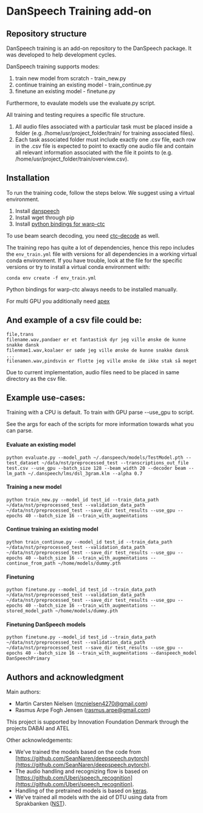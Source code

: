 # DanSpeech Training add-on
## Repository structure
DanSpeech training is an add-on repository to the DanSpeech package. It was developed to help development cycles.

DanSpeech training supports modes: 

1. train new model from scratch - train_new.py
2. continue training an existing model - train_continue.py
3. finetune an existing model - finetune.py

Furthermore, to evaulate models use the evaluate.py script.

All training and testing requires a specific file structure.

1. All audio files associated with a particular task must be placed inside a folder (e.g. /home/usr/project_folder/train/ for training associated files).
2. Each task associated folder must include exactly one .csv file, each row in the .csv file is expected to point to exactly one audio file and contain all relevant information associated with the file it points to (e.g. /home/usr/project_folder/train/overview.csv).

## Installation
To run the training code, follow the steps below. We suggest using a virtual environment.

1. Install [danspeech](https://github.com/danspeech/danspeech)
2. Install wget through pip 
3. Install [python bindings for warp-ctc](https://github.com/SeanNaren/warp-ctc)

To use beam search decoding, you need [ctc-decode](https://github.com/parlance/ctcdecode) as well.

The training repo has quite a lot of dependencies, hence this repo includes the `env_train.yml` file with
versions for all dependencies in a working virtual conda environment. If you have trouble, look at the file for the 
specific versions or try to install a virtual conda environment with:

```conda env create -f env_train.yml ```

Python bindings for warp-ctc always needs to be installed manually.

For multi GPU you additionally need [apex](https://github.com/NVIDIA/apex)

## And example of a csv file could be:
```
file,trans
filename.wav,pandaer er et fantastisk dyr jeg ville ønske de kunne snakke dansk
filenmae1.wav,koalaer er søde jeg ville ønske de kunne snakke dansk
...
filenamen.wav,pindsvin er flotte jeg ville ønske de ikke stak så meget
```
Due to current implementation, audio files need to be placed in same directory as the csv file. 
## Example use-cases:
Training with a CPU is default. To train with GPU parse --use_gpu to script.

See the args for each of the scripts for more information towards what you can parse.

#### Evaluate an existing model
```commandline
python evaluate.py --model_path ~/.danspeech/models/TestModel.pth --test_dataset ~/data/nst/preprocessed_test --transcriptions_out_file test.csv --use_gpu --batch_size 128 --beam_width 20 --decoder beam --lm_path ~/.danspeech/lms/dsl_3gram.klm --alpha 0.7
```

#### Training a new model
```commandline
python train_new.py --model_id test_id --train_data_path ~/data/nst/preprocessed_test --validation_data_path ~/data/nst/preprocessed_test --save_dir test_results --use_gpu --epochs 40 --batch_size 16 --train_with_augmentations 
```

#### Continue training an existing model
```commandline
python train_continue.py --model_id test_id --train_data_path ~/data/nst/preprocessed_test --validation_data_path ~/data/nst/preprocessed_test --save_dir test_results --use_gpu --epochs 40 --batch_size 16 --train_with_augmentations --continue_from_path ~/home/models/dummy.pth
```

#### Finetuning
```commandline
python finetune.py --model_id test_id --train_data_path ~/data/nst/preprocessed_test --validation_data_path ~/data/nst/preprocessed_test --save_dir test_results --use_gpu --epochs 40 --batch_size 16 --train_with_augmentations --stored_model_path ~/home/models/dummy.pth
```

#### Finetuning DanSpeech models
```commandline
python finetune.py --model_id test_id --train_data_path ~/data/nst/preprocessed_test --validation_data_path ~/data/nst/preprocessed_test --save_dir test_results --use_gpu --epochs 40 --batch_size 16 --train_with_augmentations --danspeech_model DanSpeechPrimary 
```

## Authors and acknowledgment
Main authors: 
* Martin Carsten Nielsen  ([mcnielsen4270@gmail.com](mcnielsen4270@gmail.com))
* Rasmus Arpe Fogh Jensen ([rasmus.arpe@gmail.com](rasmus.arpe@gmail.com))

This project is supported by Innovation Foundation Denmark through the projects DABAI and ATEL

Other acknowledgements:

* We've trained the models based on the code from [https://github.com/SeanNaren/deepspeech.pytorch](https://github.com/SeanNaren/deepspeech.pytorch).
* The audio handling and recognizing flow is based on [https://github.com/Uberi/speech_recognition](https://github.com/Uberi/speech_recognition).
* Handling of the pretrained models is based on [keras](https://github.com/keras-team/keras).
* We've trained all models with the aid of DTU using data from Sprakbanken ([NST](https://www.nb.no/sprakbanken/show?serial=oai%3Anb.no%3Asbr-19&lang=en)).
